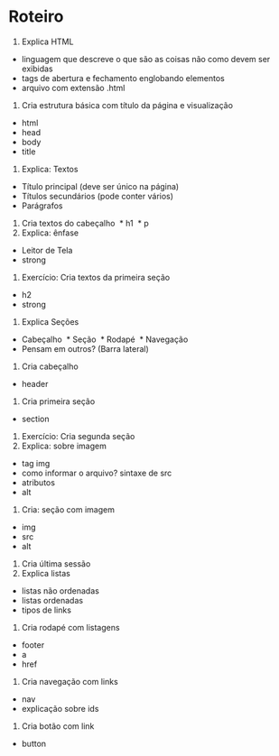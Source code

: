 # Roteiro

1. Explica HTML 
  * linguagem que descreve o que são as coisas não como devem ser exibidas
  * tags de abertura e fechamento englobando elementos
  * arquivo com extensão .html
1. Cria estrutura básica com título da página e visualização
  * html
  * head
  * body
  * title
1. Explica: Textos
  * Título principal (deve ser único na página)
  * Títulos secundários (pode conter vários)
  * Parágrafos
1. Cria textos do cabeçalho
  * h1 
  * p
1. Explica: ênfase
  * Leitor de Tela
  * strong
1. Exercício: Cria textos da primeira seção
  * h2
  * strong
1. Explica Seções
  * Cabeçalho
  * Seção
  * Rodapé
  * Navegação
  * Pensam em outros? (Barra lateral)
1. Cria cabeçalho
  * header
1. Cria primeira seção
  * section
1. Exercício: Cria segunda seção
1. Explica: sobre imagem
  * tag img
  * como informar o arquivo? sintaxe de src
  * atributos
  * alt 
1. Cria: seção com imagem
  * img
  * src
  * alt
1. Cria última sessão
1. Explica listas
 * listas não ordenadas
 * listas ordenadas
 * tipos de links
1. Cria rodapé com listagens
  * footer
  * a
  * href
1. Cria navegação com links
  * nav
  * explicação sobre ids
1. Cria botão com link
  * button
